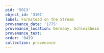 ```yaml
---
pid: '5013'
object_id: '3101'
label: Farmstead on the Stream
provenance_date: '1775'
provenance_location: Germany, Schleißheim
provenance_text:
order: '0419'
collection: provenance
---
```


